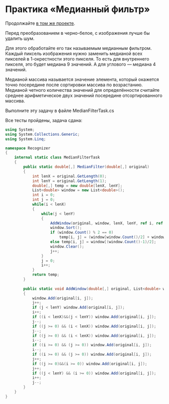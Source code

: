 # Практика «Медианный фильтр»

Продолжайте [в том же проекте](image.zip).

Перед преобразованием в черно-белое, с изображения лучше бы удалить шум.

Для этого обработайте его так называемым медианным фильтром. Каждый пиксель изображения нужно заменить медианой всех пикселей в 1-окрестности этого пикселя. То есть для внутреннего пикселя, это будет медиана 9 значений. А для углового — медиана 4 значений.

Медианой массива называется значение элемента, который окажется точно посередине после сортировки массива по возрастанию. Медианой четного количества значений для определённости считайте среднее арифметическое двух значений посередине отсортированного массива.

Выполните эту задачу в файле MedianFilterTask.cs


Все тесты пройдены, задача сдана:
```cs
using System;
using System.Collections.Generic;
using System.Linq;

namespace Recognizer
{
    internal static class MedianFilterTask
    {
        public static double[,] MedianFilter(double[,] original)
        {
            int lenX = original.GetLength(0);
            int lenY = original.GetLength(1);
            double[,] temp = new double[lenX, lenY];
            List<double> window = new List<double>();
            int i = 0;
            int j = 0;
            while(i < lenX)
            {
                while(j < lenY)
                {
                    AddWindow(original, window, lenX, lenY, ref i, ref j);
                    window.Sort();
                    if (window.Count() % 2 == 0)
                        temp[i, j] = (window[window.Count()/2] + window[(window.Count() / 2)-1])/2.0;
                    else temp[i, j] = window[(window.Count()-1)/2];
                    window.Clear();
                    j++;
                }
                j = 0;
                i++;
            }
            return temp;
        }
		
        public static void AddWindow(double[,] original, List<double> window, int lenX, int lenY, ref int i, ref int j)
        {
            window.Add(original[i, j]);
            j++;
            if (j < lenY) window.Add(original[i, j]);
            i++;
            if ((i < lenX)&&(j < lenY)) window.Add(original[i, j]);
            j--;
            if ((j >= 0) && (i < lenX)) window.Add(original[i, j]);
            j--;
            if ((j >= 0) && (i < lenX)) window.Add(original[i, j]);
            i--;
            if ((i >= 0) && (j >= 0)) window.Add(original[i, j]);
            i--;
            if ((i >= 0) && (j >= 0)) window.Add(original[i, j]);
            j++;
            if ((j >= 0)&&(i >= 0)) window.Add(original[i, j]);
            j++;
            if ((j < lenY) && (i >= 0)) window.Add(original[i, j]);
            i++;
            j--;
        }
    }
}
```
